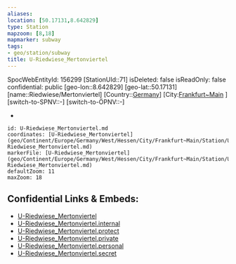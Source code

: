 ```yaml
---
aliases: 
location: [50.17131,8.642829]
type: Station 
mapzoom: [8,18] 
mapmarker: subway 
tags:
- geo/station/subway
title: U-Riedwiese_Mertonviertel
---
```

SpocWebEntityId: 156299
[StationUId::71]
isDeleted: false
isReadOnly: false
confidential: public
[geo-lon::8.642829]
[geo-lat::50.17131]
[name::Riedwiese/Mertonviertel]
[Country::[Germany](geo/Continent/Europe/Germany.md)]
[City:[Frankfurt~Main](geo/Continent/Europe/Germany/West/Hessen/City/Frankfurt~Main.md) ]
[switch-to-SPNV::-]
[switch-to-ÖPNV::-]

-

```leaflet
id: U-Riedwiese_Mertonviertel.md
coordinates: [U-Riedwiese_Mertonviertel](geo/Continent/Europe/Germany/West/Hessen/City/Frankfurt~Main/Station/U-Riedwiese_Mertonviertel.md)
markerFile: [U-Riedwiese_Mertonviertel](geo/Continent/Europe/Germany/West/Hessen/City/Frankfurt~Main/Station/U-Riedwiese_Mertonviertel.md)
defaultZoom: 11 
maxZoom: 18
```


## Confidential Links & Embeds: 
- [U-Riedwiese_Mertonviertel](../../../../../../../../../../_public/geo/Continent/Europe/Germany/West/Hessen/City/Frankfurt~Main/Station/U-Riedwiese_Mertonviertel.md) 
- [U-Riedwiese_Mertonviertel.internal](../../../../../../../../../../_internal/geo/Continent/Europe/Germany/West/Hessen/City/Frankfurt~Main/Station/U-Riedwiese_Mertonviertel.internal.md) 
- [U-Riedwiese_Mertonviertel.protect](../../../../../../../../../../_protect/geo/Continent/Europe/Germany/West/Hessen/City/Frankfurt~Main/Station/U-Riedwiese_Mertonviertel.protect.md) 
- [U-Riedwiese_Mertonviertel.private](../../../../../../../../../../_private/geo/Continent/Europe/Germany/West/Hessen/City/Frankfurt~Main/Station/U-Riedwiese_Mertonviertel.private.md) 
- [U-Riedwiese_Mertonviertel.personal](../../../../../../../../../../_personal/geo/Continent/Europe/Germany/West/Hessen/City/Frankfurt~Main/Station/U-Riedwiese_Mertonviertel.personal.md) 
- [U-Riedwiese_Mertonviertel.secret](../../../../../../../../../../_secret/geo/Continent/Europe/Germany/West/Hessen/City/Frankfurt~Main/Station/U-Riedwiese_Mertonviertel.secret.md) 
